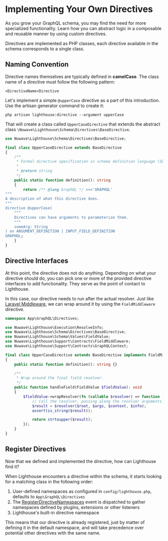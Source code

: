 # Implementing Your Own Directives

As you grow your GraphQL schema, you may find the need for more specialized functionality.
Learn how you can abstract logic in a composable and reusable manner by using custom directives.

Directives are implemented as PHP classes, each directive available
in the schema corresponds to a single class.

## Naming Convention

Directive names themselves are typically defined in **camelCase**.
The class name of a directive must follow the following pattern:

    <DirectiveName>Directive

Let's implement a simple `@upperCase` directive as a part of this introduction.
Use the artisan generator command to create it:

    php artisan lighthouse:directive --argument upperCase

That will create a class called `UpperCaseDirective` that extends the
abstract class `\Nuwave\Lighthouse\Schema\Directives\BaseDirective`.

```php
use Nuwave\Lighthouse\Schema\Directives\BaseDirective;

final class UpperCaseDirective extends BaseDirective
{
    /**
     * Formal directive specification in schema definition language (SDL).
     *
     * @return string
     */
    public static function definition(): string
    {
        return /** @lang GraphQL */ <<<'GRAPHQL'
"""
A description of what this directive does.
"""
directive @upperCase(
    """
    Directives can have arguments to parameterize them.
    """
    someArg: String
) on ARGUMENT_DEFINITION | INPUT_FIELD_DEFINITION
GRAPHQL;
    }
}
```

## Directive Interfaces

At this point, the directive does not do anything.
Depending on what your directive should do, you can pick one or more of the provided
directive interfaces to add functionality. They serve as the point of contact to Lighthouse.

In this case, our directive needs to run after the actual resolver.
Just like [Laravel Middleware](https://laravel.com/docs/middleware),
we can wrap around it by using the `FieldMiddleware` directive.

```php
namespace App\GraphQL\Directives;

use Nuwave\Lighthouse\Execution\ResolveInfo;
use Nuwave\Lighthouse\Schema\Directives\BaseDirective;
use Nuwave\Lighthouse\Schema\Values\FieldValue;
use Nuwave\Lighthouse\Support\Contracts\FieldMiddleware;
use Nuwave\Lighthouse\Support\Contracts\GraphQLContext;

final class UpperCaseDirective extends BaseDirective implements FieldMiddleware
{
    public static function definition(): string {}

    /**
     * Wrap around the final field resolver.
     */
    public function handleField(FieldValue $fieldValue): void
    {
        $fieldValue->wrapResolver(fn (callable $resolver) => function (mixed $root, array $args, GraphQLContext $context, ResolveInfo $info) use ($resolver): string {
            // Call the resolver, passing along the resolver arguments
            $result = $resolver($root, $args, $context, $info);
            assert(is_string($result));

            return strtoupper($result);
        });
    }
}
```

## Register Directives

Now that we defined and implemented the directive, how can Lighthouse find it?

When Lighthouse encounters a directive within the schema, it starts looking for a matching class
in the following order:

1. User-defined namespaces as configured in `config/lighthouse.php`, defaults to `App\GraphQL\Directives`
1. The [RegisterDirectiveNamespaces](../api-reference/events.md#registerdirectivenamespaces) event is dispatched
   to gather namespaces defined by plugins, extensions or other listeners
1. Lighthouse's built-in directive namespace

This means that our directive is already registered, just by matter of defining it in the default namespace,
and will take precedence over potential other directives with the same name.
